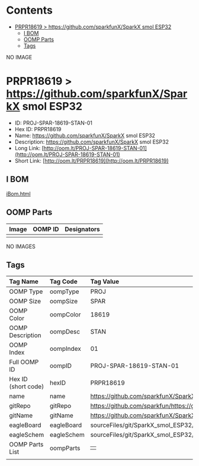 



Contents
========

* [PRPR18619 > https://github.com/sparkfunX/SparkX smol ESP32](#prpr18619--httpsgithubcomsparkfunxsparkx-smol-esp32)
	* [I BOM](#i-bom)
	* [OOMP Parts](#oomp-parts)
	* [Tags](#tags)
  
NO IMAGE  
# PRPR18619 > https://github.com/sparkfunX/SparkX smol ESP32

- ID: PROJ-SPAR-18619-STAN-01
- Hex ID: PRPR18619
- Name: https://github.com/sparkfunX/SparkX smol ESP32
- Description: https://github.com/sparkfunX/SparkX smol ESP32
- Long Link: [http://oom.lt/PROJ-SPAR-18619-STAN-01](http://oom.lt/PROJ-SPAR-18619-STAN-01)
- Short Link: [http://oom.lt/PRPR18619](http://oom.lt/PRPR18619)

## I BOM
  
[iBom.html](https://htmlpreview.github.io/?https://github.com/oomlout/oomlout_OOMP_projects_V2/blob/main/PROJ/SPAR/18619/STAN/01/ibom.html)
## OOMP Parts
  

|Image|OOMP ID|Designators|
| :--- | :--- | :--- |
||||
  
NO IMAGES  
## Tags
  

|Tag Name|Tag Code|Tag Value|
| :--- | :--- | :--- |
|OOMP Type|oompType|PROJ|
|OOMP Size|oompSize|SPAR|
|OOMP Color|oompColor|18619|
|OOMP Description|oompDesc|STAN|
|OOMP Index|oompIndex|01|
|Full OOMP ID|oompID|PROJ-SPAR-18619-STAN-01|
|Hex ID (short code)|hexID|PRPR18619|
|name|name|https://github.com/sparkfunX/SparkX smol ESP32|
|gitRepo|gitRepo|https://github.com/sparkfun/https://github.com/sparkfunX/SparkX_smol_ESP32|
|gitName|gitName|https://github.com/sparkfunX/SparkX_smol_ESP32|
|eagleBoard|eagleBoard|sourceFiles/git/SparkX_smol_ESP32/Hardware/SparkX_smol_ESP32.brd|
|eagleSchem|eagleSchem|sourceFiles/git/SparkX_smol_ESP32/Hardware/SparkX_smol_ESP32.sch|
|OOMP Parts List|oompParts|<table><tr><td></td></tr></table>|
||||
